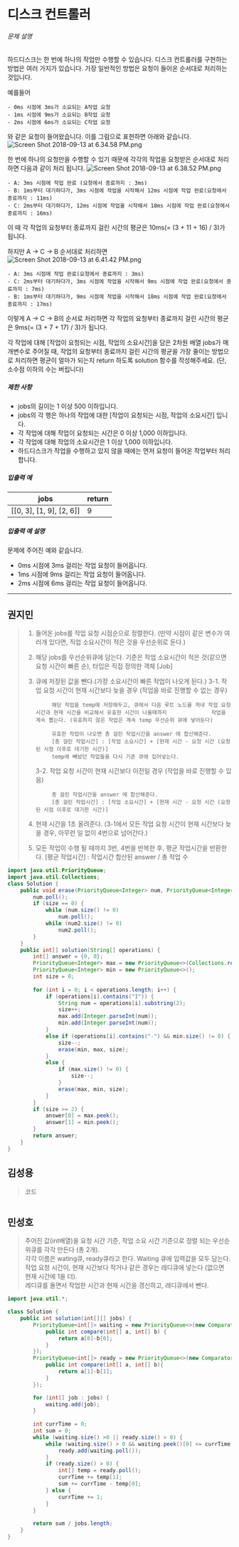 # 디스크 컨트롤러



###### 문제 설명

하드디스크는 한 번에 하나의 작업만 수행할 수 있습니다. 디스크 컨트롤러를 구현하는 방법은 여러 가지가 있습니다. 가장 일반적인 방법은 요청이 들어온 순서대로 처리하는 것입니다.

예를들어

```
- 0ms 시점에 3ms가 소요되는 A작업 요청
- 1ms 시점에 9ms가 소요되는 B작업 요청
- 2ms 시점에 6ms가 소요되는 C작업 요청
```

와 같은 요청이 들어왔습니다. 이를 그림으로 표현하면 아래와 같습니다.
![Screen Shot 2018-09-13 at 6.34.58 PM.png](https://grepp-programmers.s3.amazonaws.com/files/production/b68eb5cec6/38dc6a53-2d21-4c72-90ac-f059729c51d5.png)

한 번에 하나의 요청만을 수행할 수 있기 때문에 각각의 작업을 요청받은 순서대로 처리하면 다음과 같이 처리 됩니다.
![Screen Shot 2018-09-13 at 6.38.52 PM.png](https://grepp-programmers.s3.amazonaws.com/files/production/5e677b4646/90b91fde-cac4-42c1-98b8-8f8431c52dcf.png)

```
- A: 3ms 시점에 작업 완료 (요청에서 종료까지 : 3ms)
- B: 1ms부터 대기하다가, 3ms 시점에 작업을 시작해서 12ms 시점에 작업 완료(요청에서 종료까지 : 11ms)
- C: 2ms부터 대기하다가, 12ms 시점에 작업을 시작해서 18ms 시점에 작업 완료(요청에서 종료까지 : 16ms)
```

이 때 각 작업의 요청부터 종료까지 걸린 시간의 평균은 10ms(= (3 + 11 + 16) / 3)가 됩니다.

하지만 A → C → B 순서대로 처리하면
![Screen Shot 2018-09-13 at 6.41.42 PM.png](https://grepp-programmers.s3.amazonaws.com/files/production/9eb7c5a6f1/a6cff04d-86bb-4b5b-98bf-6359158940ac.png)

```
- A: 3ms 시점에 작업 완료(요청에서 종료까지 : 3ms)
- C: 2ms부터 대기하다가, 3ms 시점에 작업을 시작해서 9ms 시점에 작업 완료(요청에서 종료까지 : 7ms)
- B: 1ms부터 대기하다가, 9ms 시점에 작업을 시작해서 18ms 시점에 작업 완료(요청에서 종료까지 : 17ms)
```

이렇게 A → C → B의 순서로 처리하면 각 작업의 요청부터 종료까지 걸린 시간의 평균은 9ms(= (3 + 7 + 17) / 3)가 됩니다.

각 작업에 대해 [작업이 요청되는 시점, 작업의 소요시간]을 담은 2차원 배열 jobs가 매개변수로 주어질 때, 작업의 요청부터 종료까지 걸린 시간의 평균을 가장 줄이는 방법으로 처리하면 평균이 얼마가 되는지 return 하도록 solution 함수를 작성해주세요. (단, 소수점 이하의 수는 버립니다)

##### 제한 사항

- jobs의 길이는 1 이상 500 이하입니다.
- jobs의 각 행은 하나의 작업에 대한 [작업이 요청되는 시점, 작업의 소요시간] 입니다.
- 각 작업에 대해 작업이 요청되는 시간은 0 이상 1,000 이하입니다.
- 각 작업에 대해 작업의 소요시간은 1 이상 1,000 이하입니다.
- 하드디스크가 작업을 수행하고 있지 않을 때에는 먼저 요청이 들어온 작업부터 처리합니다.

##### 입출력 예

| jobs                     | return |
| ------------------------ | ------ |
| [[0, 3], [1, 9], [2, 6]] | 9      |

##### 입출력 예 설명

문제에 주어진 예와 같습니다.

- 0ms 시점에 3ms 걸리는 작업 요청이 들어옵니다.
- 1ms 시점에 9ms 걸리는 작업 요청이 들어옵니다.
- 2ms 시점에 6ms 걸리는 작업 요청이 들어옵니다.





---------------





## 권지민

> 1. 들어온 jobs를 작업 요청 시점순으로 정렬한다. (만약 시점이 같은 변수가 여러개 있다면, 직업 소요시간이 적은 것을 우선순위로 둔다.)
>
> 2. 해당 jobs를 우선순위큐에 담는다. 기준은 작업 소요시간이 적은 것(같으면 요청 시간이 빠른 순), 타입은 직접 정의한 객체 [Job] 
> 3. 큐에 저장된 값을 뺀다.(가장 소요시간이 빠른 작업이 나오게 된다.) 
>      3-1. 작업 요청 시간이 현재 시간보다 늦을 경우 (작업을 바로 진행할 수 없는 경우)
>
>             해당 작업을 temp에 저장해두고, 큐에서 다음 루트 노드를 꺼내 작업 요청 시간과 현재 시간을 비교해서 유효한 시간이 나올때까지              작업을 계속 뽑는다. (유효하지 않은 작업은 계속 temp 우선순위 큐에 넣어둔다)
>                   
>             유효한 작업이 나오면 총 걸린 작업시간을 answer 에 합산해준다.
>             [총 걸린 작업시간] : [작업 소요시간] + [현재 시간 - 요청 시간 (요청된 시점 이후로 대기한 시간)]
>             temp에 빼놨던 작업들을 다시 기존 큐에 집어넣는다.
>
>      3-2. 작업 요청 시간이 현재 시간보다 이전일 경우 (작업을 바로 진행할 수 있음)
>
>             총 걸린 작업시간을 answer 에 합산해준다.
>             [총 걸린 작업시간] : [작업 소요시간] + [현재 시간 - 요청 시간 (요청된 시점 이후로 대기한 시간)]
>
> 4. 현재 시간을 1초 올려준다. (3-1에서 모든 작업 요청 시간이 현재 시간보다 늦을 경우, 아무런 일 없이 4번으로 넘어간다.)
>
> 5. 모든 작업이 수행 될 때까지 3번, 4번을 반복한 후, 평균 작업시간을 반환한다.
>     [평균 작업시간] : 작업시간 합산된 answer / 총 작업 수

```java
import java.util.PriorityQueue;
import java.util.Collections;
class Solution {
    public void erase(PriorityQueue<Integer> num, PriorityQueue<Integer> num2, int size) {
        num.poll();
        if (size == 0) {
            while (num.size() != 0)
                num.poll();
            while (num2.size() != 0)
                num2.poll();
        }
    }
    public int[] solution(String[] operations) {
        int[] answer = {0, 0};
        PriorityQueue<Integer> max = new PriorityQueue<>(Collections.reverseOrder()); 
        PriorityQueue<Integer> min = new PriorityQueue<>();
        int size = 0;
        
        for (int i = 0; i < operations.length; i++) {
            if (operations[i].contains("I")) {
                String num = operations[i].substring(2);
                size++;
                max.add(Integer.parseInt(num));
                min.add(Integer.parseInt(num));
            }
            else if (operations[i].contains("-") && min.size() != 0) {
                size--;
                erase(min, max, size);
            }
            else {
                if (max.size() != 0) {
                    size--;
                }
                erase(max, min, size);
            }
        }
        if (size >= 2) {
            answer[0] = max.peek();
            answer[1] = min.peek();
        }
        return answer;
    }
}
```





## 김성용

> 코드

```python

```





## 민성호

> 주어진 값(int배열)을 요청 시간 기준, 작업 소요 시간 기준으로 정렬 되는 우선순위큐를 각각 만든다 (총 2개).  
> 각각 이름은 wating큐, ready큐라고 한다. Waiting 큐에 입력값을 모두 담는다.  
> 작업 요청 시간이, 현재 시간보다 작거나 같은 경우는 레디큐에 넣는다 (없으면 현재 시간에 1을 더).  
> 레디큐를 돌면서 작업한 시간과 현재 시간을 갱신하고, 레디큐에서 뺀다.

```java
import java.util.*;

class Solution {
    public int solution(int[][] jobs) {
        PriorityQueue<int[]> waiting = new PriorityQueue<>(new Comparator<int[]>(){
            public int compare(int[] a, int[] b) {
                return a[0]-b[0];
            }
        });
        PriorityQueue<int[]> ready = new PriorityQueue<>(new Comparator<int[]>(){
            public int compare(int[] a, int[] b){
                return a[1]-b[1];
            }
        });

        for (int[] job : jobs) {
            waiting.add(job);
        }
        
        int currTime = 0;
        int sum = 0;
        while (waiting.size() >0 || ready.size() > 0) {
            while (waiting.size() > 0 && waiting.peek()[0] <= currTime) {
                ready.add(waiting.poll());
            }
            if (ready.size() > 0) {
                int[] temp = ready.poll();
                currTime += temp[1];
                sum += currTime - temp[0];
            } else {
                currTime += 1;
            }
        }
        
        return sum / jobs.length;
    }
}
```
